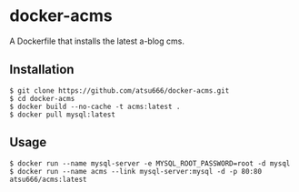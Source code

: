 docker-acms
===========

A Dockerfile that installs the latest a-blog cms.

## Installation

```
$ git clone https://github.com/atsu666/docker-acms.git
$ cd docker-acms
$ docker build --no-cache -t acms:latest .
$ docker pull mysql:latest
```

## Usage

```
$ docker run --name mysql-server -e MYSQL_ROOT_PASSWORD=root -d mysql
$ docker run --name acms --link mysql-server:mysql -d -p 80:80 atsu666/acms:latest
```
